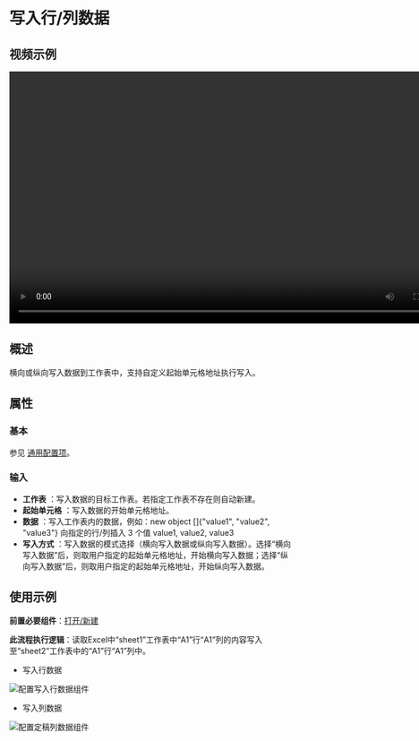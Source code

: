 # 写入行/列数据

## 视频示例

<video controls height='450px' width='800px' src="https://encooacademy.oss-cn-shanghai.aliyuncs.com/activity/WriteRowOrColumnData.mp4"></video>

## 概述

横向或纵向写入数据到工作表中，支持自定义起始单元格地址执行写入。

## 属性

### 基本

参见 [通用配置项](../Appendix/CommonConfigurationItems.md)。

### 输入

- **工作表** ：写入数据的目标工作表。若指定工作表不存在则自动新建。
- **起始单元格** ：写入数据的开始单元格地址。
- **数据** ：写入工作表内的数据，例如：new object []{"value1", "value2", "value3"} 向指定的行/列插入 3 个值 value1, value2, value3
- **写入方式** ：写入数据的模式选择（横向写入数据或纵向写入数据）。选择“横向写入数据”后，则取用户指定的起始单元格地址，开始横向写入数据；选择“纵向写入数据”后，则取用户指定的起始单元格地址，开始纵向写入数据。

## 使用示例

**前置必要组件**：[打开/新建](../OfficeExcel/OpenExcel.md)

**此流程执行逻辑**：读取Excel中“sheet1”工作表中“A1”行“A1”列的内容写入至“sheet2”工作表中的“A1”行“A1”列中。

- 写入行数据

![配置写入行数据组件](https://docimages.blob.core.chinacloudapi.cn/images/Activities/WriteRowOrColumn1.png)

- 写入列数据

![配置定稿列数据组件](https://docimages.blob.core.chinacloudapi.cn/images/Activities/WriteRowOrColumn2.png)

